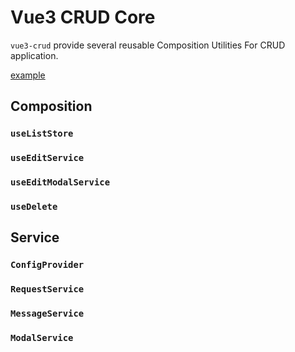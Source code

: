 # Vue3 CRUD Core

`vue3-crud` provide several reusable Composition Utilities For CRUD application.

[example](https://github.com/gouflv/vue3-crud/tree/master/packages/example/src/views)

## Composition

### `useListStore`

### `useEditService`

### `useEditModalService`

### `useDelete`

## Service

### `ConfigProvider`

### `RequestService`

### `MessageService`

### `ModalService`
